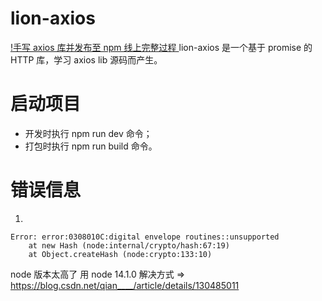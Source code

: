 # lion-axios

[!手写 axios 库并发布至 npm 线上完整过程 ](https://juejin.cn/post/6914138611789070349?searchId=202403291448187B0F99009497EC504C56#heading-12)
lion-axios 是一个基于 promise 的 HTTP 库，学习 axios lib 源码而产生。

# 启动项目

- 开发时执行 npm run dev 命令；
- 打包时执行 npm run build 命令。

# 错误信息

1.

```
Error: error:0308010C:digital envelope routines::unsupported
    at new Hash (node:internal/crypto/hash:67:19)
    at Object.createHash (node:crypto:133:10)

```

node 版本太高了 用 node 14.1.0
解决方式 => https://blog.csdn.net/qian____/article/details/130485011
